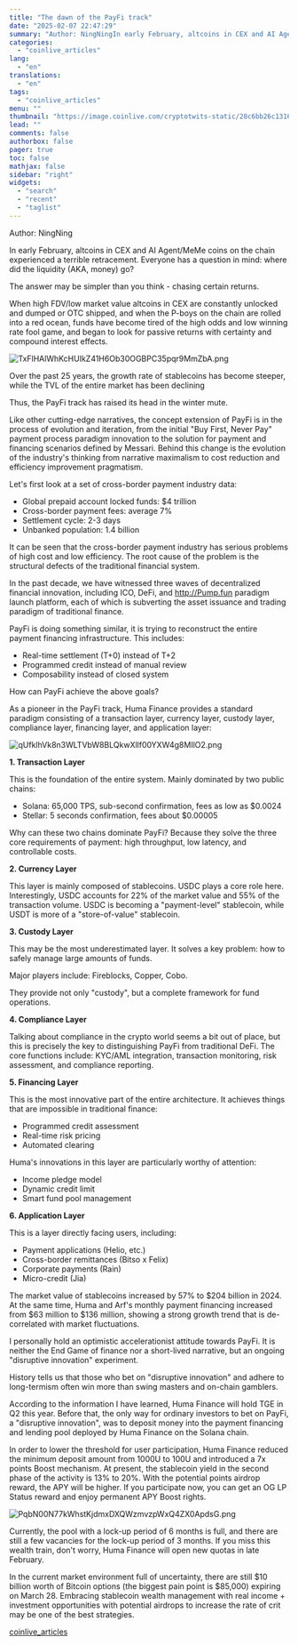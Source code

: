 ```yaml
---
title: "The dawn of the PayFi track"
date: "2025-02-07 22:47:29"
summary: "Author: NingNingIn early February, altcoins in CEX and AI Agent/MeMe coins on the chain experienced a terrible retracement. Everyone has a question in mind: where did the liquidity (AKA, money) go?The answer may be simpler than you think - chasing certain returns.When high FDV/low market value altcoins in CEX are..."
categories:
  - "coinlive_articles"
lang:
  - "en"
translations:
  - "en"
tags:
  - "coinlive_articles"
menu: ""
thumbnail: "https://image.coinlive.com/cryptotwits-static/28c6bb26c13160a622972e420fa1601c.jpg"
lead: ""
comments: false
authorbox: false
pager: true
toc: false
mathjax: false
sidebar: "right"
widgets:
  - "search"
  - "recent"
  - "taglist"
---
```


Author: NingNing

In early February, altcoins in CEX and AI Agent/MeMe coins on the chain experienced a terrible retracement. Everyone has a question in mind: where did the liquidity (AKA, money) go?

The answer may be simpler than you think - chasing certain returns.

When high FDV/low market value altcoins in CEX are constantly unlocked and dumped or OTC shipped, and when the P-boys on the chain are rolled into a red ocean, funds have become tired of the high odds and low winning rate fool game, and began to look for passive returns with certainty and compound interest effects.

![TxFlHAlWhKcHUIkZ41H6Ob30OGBPC35pqr9MmZbA.png](https://img.jinse.cn/7347406_watermarknone.png "7347406")

Over the past 25 years, the growth rate of stablecoins has become steeper, while the TVL of the entire market has been declining

Thus, the PayFi track has raised its head in the winter mute.

Like other cutting-edge narratives, the concept extension of PayFi is in the process of evolution and iteration, from the initial "Buy First, Never Pay" payment process paradigm innovation to the solution for payment and financing scenarios defined by Messari. Behind this change is the evolution of the industry's thinking from narrative maximalism to cost reduction and efficiency improvement pragmatism.

Let's first look at a set of cross-border payment industry data:

* Global prepaid account locked funds: $4 trillion
* Cross-border payment fees: average 7%
* Settlement cycle: 2-3 days
* Unbanked population: 1.4 billion

It can be seen that the cross-border payment industry has serious problems of high cost and low efficiency. The root cause of the problem is the structural defects of the traditional financial system.

In the past decade, we have witnessed three waves of decentralized financial innovation, including ICO, DeFi, and http://Pump.fun paradigm launch platform, each of which is subverting the asset issuance and trading paradigm of traditional finance.

PayFi is doing something similar, it is trying to reconstruct the entire payment financing infrastructure. This includes:

* Real-time settlement (T+0) instead of T+2
* Programmed credit instead of manual review
* Composability instead of closed system

How can PayFi achieve the above goals?

As a pioneer in the PayFi track, Huma Finance provides a standard paradigm consisting of a transaction layer, currency layer, custody layer, compliance layer, financing layer, and application layer:

![qUfklhVk8n3WLTVbW8BLQkwXllf00YXW4g8MIlO2.png](https://img.jinse.cn/7347407_watermarknone.png "7347407")

**1. Transaction Layer**

This is the foundation of the entire system. Mainly dominated by two public chains:

* Solana: 65,000 TPS, sub-second confirmation, fees as low as $0.0024
* Stellar: 5 seconds confirmation, fees about $0.00005

Why can these two chains dominate PayFi? Because they solve the three core requirements of payment: high throughput, low latency, and controllable costs.

**2. Currency Layer**

This layer is mainly composed of stablecoins. USDC plays a core role here. Interestingly, USDC accounts for 22% of the market value and 55% of the transaction volume. USDC is becoming a "payment-level" stablecoin, while USDT is more of a "store-of-value" stablecoin.

**3. Custody Layer**

This may be the most underestimated layer. It solves a key problem: how to safely manage large amounts of funds.

Major players include: Fireblocks, Copper, Cobo.

They provide not only "custody", but a complete framework for fund operations.

**4. Compliance Layer**

Talking about compliance in the crypto world seems a bit out of place, but this is precisely the key to distinguishing PayFi from traditional DeFi. The core functions include: KYC/AML integration, transaction monitoring, risk assessment, and compliance reporting.

**5. Financing Layer**

This is the most innovative part of the entire architecture. It achieves things that are impossible in traditional finance:

* Programmed credit assessment
* Real-time risk pricing
* Automated clearing

Huma's innovations in this layer are particularly worthy of attention:

* Income pledge model
* Dynamic credit limit
* Smart fund pool management

**6. Application Layer**

This is a layer directly facing users, including:

* Payment applications (Helio, etc.)
* Cross-border remittances (Bitso x Felix)
* Corporate payments (Rain)
* Micro-credit (Jia)

The market value of stablecoins increased by 57% to $204 billion in 2024. At the same time, Huma and Arf's monthly payment financing increased from $63 million to $136 million, showing a strong growth trend that is de-correlated with market fluctuations.

I personally hold an optimistic accelerationist attitude towards PayFi. It is neither the End Game of finance nor a short-lived narrative, but an ongoing "disruptive innovation" experiment.

History tells us that those who bet on "disruptive innovation" and adhere to long-termism often win more than swing masters and on-chain gamblers.

According to the information I have learned, Huma Finance will hold TGE in Q2 this year. Before that, the only way for ordinary investors to bet on PayFi, a "disruptive innovation", was to deposit money into the payment financing and lending pool deployed by Huma Finance on the Solana chain.

In order to lower the threshold for user participation, Huma Finance reduced the minimum deposit amount from 1000U to 100U and introduced a 7x points Boost mechanism. At present, the stablecoin yield in the second phase of the activity is 13% to 20%. With the potential points airdrop reward, the APY will be higher. If you participate now, you can get an OG LP Status reward and enjoy permanent APY Boost rights.

![PqbN00N77kWhstKjdmxDXQWzmvzpWxQ4ZX0ApdsG.png](https://img.jinse.cn/7347408_watermarknone.png "7347408")

Currently, the pool with a lock-up period of 6 months is full, and there are still a few vacancies for the lock-up period of 3 months. If you miss this wealth train, don't worry, Huma Finance will open new quotas in late February.

In the current market environment full of uncertainty, there are still $10 billion worth of Bitcoin options (the biggest pain point is $85,000) expiring on March 28. Embracing stablecoin wealth management with real income + investment opportunities with potential airdrops to increase the rate of crit may be one of the best strategies.

[coinlive_articles](https://www.coinlive.com/news/the-dawn-of-the-payfi-track)
